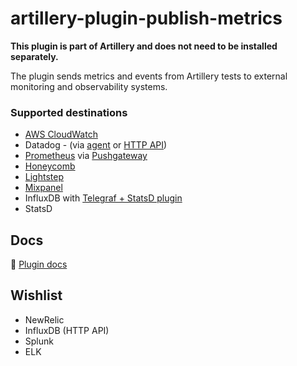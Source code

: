 # artillery-plugin-publish-metrics

**This plugin is part of Artillery and does not need to be installed separately.**

The plugin sends metrics and events from Artillery tests to external monitoring and observability systems.

### Supported destinations

- [AWS CloudWatch](https://docs.aws.amazon.com/AmazonCloudWatch/latest/monitoring/working_with_metrics.html)
- Datadog - (via [agent](https://docs.datadoghq.com/agent/) or [HTTP API](https://docs.datadoghq.com/api/))
- [Prometheus](https://prometheus.io/docs/concepts/metric_types/) via [Pushgateway](https://prometheus.io/docs/instrumenting/pushing/)
- [Honeycomb](https://honeycomb.io)
- [Lightstep](https://lightstep.com)
- [Mixpanel](https://mixpanel.com)
- InfluxDB with [Telegraf + StatsD plugin](https://github.com/influxdata/telegraf/tree/master/plugins/inputs/statsd)
- StatsD

## Docs

📖 [Plugin docs](https://artillery.io/docs/guides/plugins/plugin-publish-metrics.html)

## Wishlist

- NewRelic
- InfluxDB (HTTP API)
- Splunk
- ELK
